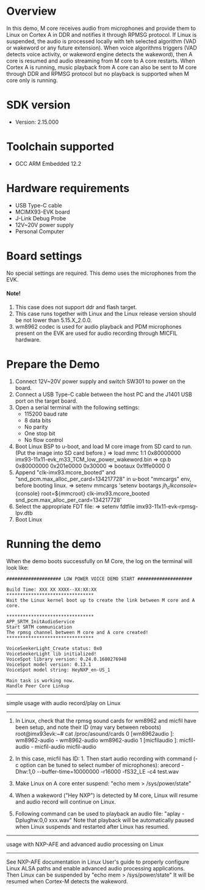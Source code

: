 Overview
========
In this demo, M core receives audio from microphones and provide them to Linux on Cortex A in DDR and notifies it through RPMSG protocol.
If Linux is suspended, the audio is processed locally with teh selected algorithm
(VAD or wakeword or any future extension).
When voice algorithms triggers (VAD detects voice activity, or wakeword engine detects the wakeword), then A core
is resumed and audio streaming from M core to A core restarts.
When Cortex A is running, music playback from A core can also be sent to M core through DDR and RPMSG protocol but no playback is supported when M core only is running.

SDK version
===========
- Version: 2.15.000

Toolchain supported
===================
- GCC ARM Embedded  12.2

Hardware requirements
=====================
- USB Type-C cable
- MCIMX93-EVK board
- J-Link Debug Probe
- 12V~20V power supply
- Personal Computer

Board settings
==============
No special settings are required. This demo uses the microphones from the EVK.

#### Note! ####
1.  This case does not support ddr and flash target.
2.  This case runs together with Linux and the Linux release version should be not lower than 5.15.X_2.0.0.
3.  wm8962 codec is used for audio playback and PDM microphones present on the EVK are used for audio recording through MICFIL hardware.

Prepare the Demo
================
1.  Connect 12V~20V power supply and switch SW301 to power on the board.
2.  Connect a USB Type-C cable between the host PC and the J1401 USB port on the target board.
3.  Open a serial terminal with the following settings:
    - 115200 baud rate
    - 8 data bits
    - No parity
    - One stop bit
    - No flow control
4.  Boot Linux BSP to u-boot, and load M core image from SD card to run. (Put the image into SD card before.)
    => load mmc 1:1 0x80000000 imx93-11x11-evk_m33_TCM_low_power_wakeword.bin
    => cp.b 0x80000000 0x201e0000 0x30000
    => bootaux 0x1ffe0000 0
5.  Append "clk-imx93.mcore_booted" and "snd_pcm.max_alloc_per_card=134217728" in u-boot "mmcargs" env, before booting linux.
    => setenv mmcargs 'setenv bootargs ${jh_clk} console=${console} root=${mmcroot} clk-imx93.mcore_booted snd_pcm.max_alloc_per_card=134217728'
6.  Select the appropriate FDT file:
    => setenv fdtfile imx93-11x11-evk-rpmsg-lpv.dtb
7.  Boot Linux


Running the demo
================
When the demo boots successfully on M Core, the log on the terminal will look like:

    #################### LOW POWER VOICE DEMO START ####################

    Build Time: XXX XX XXXX--XX:XX:XX 
    ********************************
    Wait the Linux kernel boot up to create the link between M core and A core.

    ********************************
    APP_SRTM_InitAudioService
    Start SRTM communication
    The rpmsg channel between M core and A core created!
    ********************************

    VoiceSeekerLight_Create status: 0x0
    VoiceSeekerLight lib initialized!
    VoiceSpot library version: 0.24.0.1680276948
    VoiceSpot model version: 0.13.1
    VoiceSpot model string: HeyNXP_en-US_1

    Main task is working now.
    Handle Peer Core Linkup


******************
simple usage with audio record/play on Linux
******************


1. In Linux, check that the rpmsg sound cards for wm8962 and micfil have been setup, and note their ID (may vary between reboots)
    root@imx93evk:~# cat /proc/asound/cards
     0 [wm8962audio    ]: wm8962-audio - wm8962-audio
                          wm8962-audio
     1 [micfilaudio    ]: micfil-audio - micfil-audio
                          micfil-audio

2. In this case, micfil has ID: 1. Then start audio recording with command (-c option can be tuned to select number of microphones):
    arecord -Dhw:1,0 --buffer-time=10000000 -r16000 -fS32_LE -c4 test.wav

3. Make Linux on A core enter suspend:
    "echo mem > /sys/power/state"

4. When a wakeword ("Hey NXP") is detected by M core, Linux will resume and audio record will continue on Linux.

5. Following command can be used to playback an audio file:
      "aplay -Dplughw:0,0 xxx.wav"
   Note that playback will be automatically paused when Linux suspends and restarted after Linux has resumed.


******************
usage with NXP-AFE and advanced audio processing on Linux
******************
See NXP-AFE documentation in Linux User's guide to properly configure Linux ALSA paths and enable advanced audio processing applications.
Then Linux can be suspended by "echo mem > /sys/power/state"
It will be resumed when Cortex-M detects the wakeword.
